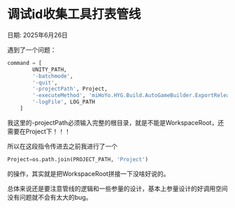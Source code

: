 # 调试id收集工具打表管线

日期: 2025年6月26日

遇到了一个问题：

```python
command = [
        UNITY_PATH,
        '-batchmode',
        '-quit',
        '-projectPath', Project,
        '-executeMethod', 'miHoYo.HYG.Build.AutoGameBuilder.ExportReleasedIds',
        '-logFile', LOG_PATH
    ]
```

我这里的-projectPath必须输入完整的根目录，就是不能是WorkspaceRoot，还需要在Project下！！！

所以在这段指令传进去之前我进行了一个

```python
Project=os.path.join(PROJECT_PATH, 'Project')
```

的操作，其实就是把WorkspaceRoot拼接一下没啥好说的。

总体来说还是要注意管线的逻辑和一些参量的设计，基本上参量设计的好调用空间没有问题就不会有太大的bug。